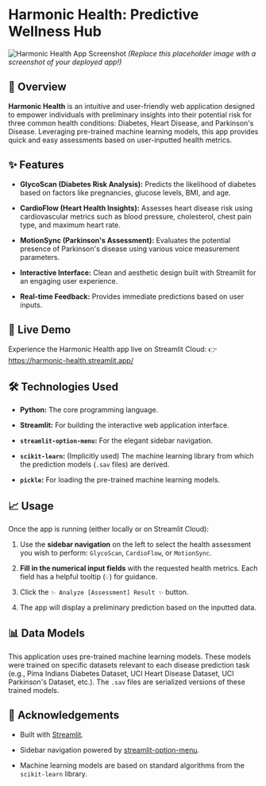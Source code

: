 # Harmonic Health: Predictive Wellness Hub

![Harmonic Health App Screenshot](https://placehold.co/800x450/2E8BC0/FFFFFF?text=Harmonic+Health+App+Preview)
*(Replace this placeholder image with a screenshot of your deployed app!)*

## 🌟 Overview

**Harmonic Health** is an intuitive and user-friendly web application designed to empower individuals with preliminary insights into their potential risk for three common health conditions: Diabetes, Heart Disease, and Parkinson's Disease. Leveraging pre-trained machine learning models, this app provides quick and easy assessments based on user-inputted health metrics.


## ✨ Features

* **GlycoScan (Diabetes Risk Analysis):** Predicts the likelihood of diabetes based on factors like pregnancies, glucose levels, BMI, and age.

* **CardioFlow (Heart Health Insights):** Assesses heart disease risk using cardiovascular metrics such as blood pressure, cholesterol, chest pain type, and maximum heart rate.

* **MotionSync (Parkinson's Assessment):** Evaluates the potential presence of Parkinson's disease using various voice measurement parameters.

* **Interactive Interface:** Clean and aesthetic design built with Streamlit for an engaging user experience.

* **Real-time Feedback:** Provides immediate predictions based on user inputs.

## 🚀 Live Demo

Experience the Harmonic Health app live on Streamlit Cloud:
👉 <https://harmonic-health.streamlit.app/>

## 🛠️ Technologies Used

* **Python:** The core programming language.

* **Streamlit:** For building the interactive web application interface.

* **`streamlit-option-menu`:** For the elegant sidebar navigation.

* **`scikit-learn`:** (Implicitly used) The machine learning library from which the prediction models (`.sav` files) are derived.

* **`pickle`:** For loading the pre-trained machine learning models.


## 📈 Usage

Once the app is running (either locally or on Streamlit Cloud):

1.  Use the **sidebar navigation** on the left to select the health assessment you wish to perform: `GlycoScan`, `CardioFlow`, or `MotionSync`.

2.  **Fill in the numerical input fields** with the requested health metrics. Each field has a helpful tooltip (`💡`) for guidance.

3.  Click the `✨ Analyze [Assessment] Result ✨` button.

4.  The app will display a preliminary prediction based on the inputted data.

## 📊 Data Models

This application uses pre-trained machine learning models. These models were trained on specific datasets relevant to each disease prediction task (e.g., Pima Indians Diabetes Dataset, UCI Heart Disease Dataset, UCI Parkinson's Dataset, etc.). The `.sav` files are serialized versions of these trained models.

## 🙌 Acknowledgements

* Built with [Streamlit](https://streamlit.io/).

* Sidebar navigation powered by [streamlit-option-menu](https://github.com/victoryhb/streamlit-option-menu).

* Machine learning models are based on standard algorithms from the `scikit-learn` library.


